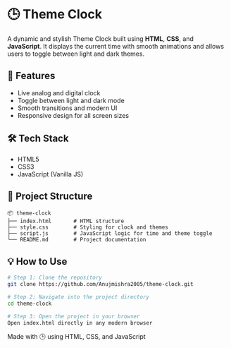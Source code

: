 # 🕒 Theme Clock

A dynamic and stylish Theme Clock built using **HTML**, **CSS**, and **JavaScript**. It displays the current time with smooth animations and allows users to toggle between light and dark themes.

## 🚀 Features

- Live analog and digital clock
- Toggle between light and dark mode
- Smooth transitions and modern UI
- Responsive design for all screen sizes

## 🛠️ Tech Stack

- HTML5  
- CSS3  
- JavaScript (Vanilla JS)

## 📁 Project Structure

```
📦 theme-clock
├── index.html       # HTML structure
├── style.css        # Styling for clock and themes
├── script.js        # JavaScript logic for time and theme toggle
└── README.md        # Project documentation
```

## 💡 How to Use

```bash
# Step 1: Clone the repository
git clone https://github.com/Anujmishra2005/theme-clock.git

# Step 2: Navigate into the project directory
cd theme-clock

# Step 3: Open the project in your browser
Open index.html directly in any modern browser
```


Made with 🕒 using HTML, CSS, and JavaScript
